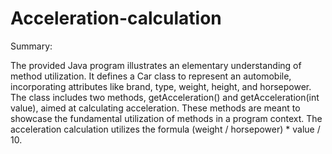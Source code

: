 # Acceleration-calculation

Summary:

The provided Java program illustrates an elementary understanding of method utilization. It defines a Car class to represent an automobile, incorporating attributes like brand, type, weight, height, and horsepower. The class includes two methods, getAcceleration() and getAcceleration(int value), aimed at calculating acceleration. These methods are meant to showcase the fundamental utilization of methods in a program context. The acceleration calculation utilizes the formula (weight / horsepower) * value / 10.
